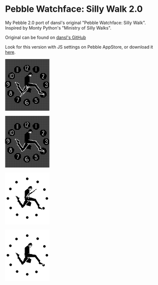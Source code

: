 Pebble Watchface: Silly Walk 2.0
=================

My Pebble 2.0 port of dansl's original "Pebble Watchface: Silly Walk". Inspired by Monty Python's "Ministry of Silly Walks".

Original can be found on [dansl's GitHub](https://github.com/dansl/pebble-silly-walk)

Look for this version with JS settings on Pebble AppStore, or download it [here](/pebble_silly_walk_2_0.pbw).

![Rich + Seconds](/reference.png)

![Light + Seconds](/reference3.png)

![Rich](/reference2.png)

![Light](/reference4.png)
